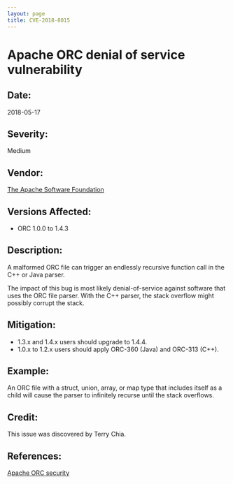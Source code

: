 ```yaml
---
layout: page
title: CVE-2018-8015
---
```


# Apache ORC denial of service vulnerability

## Date:
2018-05-17

## Severity:

Medium

## Vendor:

[The Apache Software Foundation](https://apache.org)

## Versions Affected:

* ORC 1.0.0 to 1.4.3

## Description:

A malformed ORC file can trigger an endlessly recursive function call in the
C++ or Java parser.

The impact of this bug is most likely denial-of-service against software that
uses the ORC file parser. With the C++ parser, the stack overflow might 
possibly corrupt the stack.

## Mitigation:

* 1.3.x and 1.4.x users should upgrade to 1.4.4.
* 1.0.x to 1.2.x users should apply ORC-360 (Java) and ORC-313 (C++).

## Example:

An ORC file with a struct, union, array, or map type that includes itself as
a child will cause the parser to infinitely recurse until the stack overflows.

## Credit:
This issue was discovered by Terry Chia.

## References:
[Apache ORC security](/security)